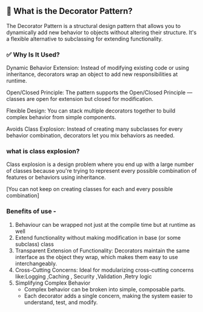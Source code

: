 ## 📌 What is the Decorator Pattern?
The Decorator Pattern is a structural design pattern that allows you to dynamically add new behavior to objects without altering their structure. It's a flexible alternative to subclassing for extending functionality.

### ✅ Why Is It Used?
Dynamic Behavior Extension: Instead of modifying existing code or using inheritance, decorators wrap an object to add new responsibilities at runtime.

Open/Closed Principle: The pattern supports the Open/Closed Principle — classes are open for extension but closed for modification.

Flexible Design: You can stack multiple decorators together to build complex behavior from simple components.

Avoids Class Explosion: Instead of creating many subclasses for every behavior combination, decorators let you mix behaviors as needed.
### what is class explosion?
Class explosion is a design problem where you end up with a large number of classes because you're trying to represent every possible combination of features or behaviors using inheritance.

[You can not keep on creating classes for each and every possible combination]

### Benefits of use - 
1. Behaviour can be wrapped not just at the compile time but at runtime as well
2. Extend functionality without making modification in base (or some subclass) class
3. Transparent Extension of Functionality: Decorators maintain the same interface as the object they wrap, which makes them easy to use interchangeably.
4. Cross-Cutting Concerns: Ideal for modularizing cross-cutting concerns like:Logging ,Caching , Security ,Validation ,Retry logic
5. Simplifying Complex Behavior 
   - Complex behavior can be broken into simple, composable parts.
   - Each decorator adds a single concern, making the system easier to understand, test, and modify.
